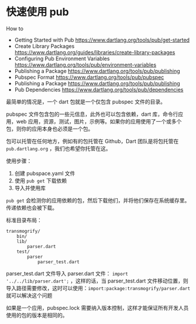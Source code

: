 # 快速使用 pub
How to
* Getting Started with Pub  https://www.dartlang.org/tools/pub/get-started
* Create Library Packages  https://www.dartlang.org/guides/libraries/create-library-packages
* Configuring Pub Environment Variables  https://www.dartlang.org/tools/pub/environment-variables
* Publishing a Package  https://www.dartlang.org/tools/pub/publishing
* Pubspec Format  https://www.dartlang.org/tools/pub/pubspec
* Publishing a Package  https://www.dartlang.org/tools/pub/publishing
* Pub Dependencies  https://www.dartlang.org/tools/pub/dependencies



最简单的情况是，一个 dart 包就是一个仅包含 pubspec 文件的目录。

pubspec 文件包含包的一些元信息，此外也可以包含依赖，dart 库，命令行应用，web 应用，资源，测试，图片，示例等。如果你的应用使用了一个或多个包，则你的应用本身也必须是一个包。

包可以托管在任何地方，例如有的包托管在 Github，Dart 团队是将包托管在 `pub.dartlang.org` ，我们也希望你托管在这。

使用步骤：
1. 创建 pubspace.yaml 文件
2. 使用 `pub get` 下载依赖
3. 导入并使用库

`pub get` 会检测你的应用依赖的包，然后下载他们，并将他们保存在系统缓存里。传递依赖也会被下载。

标准目录布局：

```
transmogrify/
    bin/
    lib/
        parser.dart
    test/
        parser
            parser_test.dart
```

parser_test.dart 文件导入 parser.dart 文件： `import '../../lib/parser.dart';` ，这样的话，当 parser_test.dart 文件移动位置，则导入路径需要修改，这时可以使用：`import:package:transmogrify/parser.dart` 就可以解决这个问题

如果是一个应用，pubspec.lock 需要纳入版本控制，这样才能保证所有开发人员使用的包的版本是相同的。